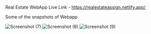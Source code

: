 Real Estate WebApp
Live Link - https://realestateassign.netlify.app/

Some of the snapshots of Webapp

![Screenshot (7)](https://user-images.githubusercontent.com/84989130/219969354-a47049c9-d03c-4dbe-8c8b-c5f8aee87511.png)
![Screenshot (8)](https://user-images.githubusercontent.com/84989130/219969356-d0b33781-24af-4918-bf8a-35be7f9ff01c.png)
![Screenshot (9)](https://user-images.githubusercontent.com/84989130/219969358-b202cec8-4eb4-4cb2-aefb-9d074b15c1ba.png)


